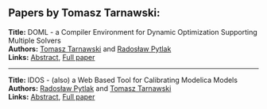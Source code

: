 <h2>Papers by Tomasz Tarnawski:</h2>
<p>
<b>Title:</b> DOML - a Compiler Environment for Dynamic Optimization Supporting Multiple Solvers<br />
<b>Authors:</b> <a href="../authors/author_300.html">Tomasz Tarnawski</a> and <a href="../authors/author_250.html">Radosław Pytlak</a><br />
<b>Links:</b> <a href="../abstracts/abstract_106.pdf">Abstract</a>, <a href="../submissions/ECP140961007_TarnawskiPytlak.pdf">Full paper</a>
</p>
<hr />
<p>
<b>Title:</b> IDOS - (also) a Web Based Tool for Calibrating Modelica Models<br />
<b>Authors:</b> <a href="../authors/author_250.html">Radosław Pytlak</a> and <a href="../authors/author_300.html">Tomasz Tarnawski</a><br />
<b>Links:</b> <a href="../abstracts/abstract_115.pdf">Abstract</a>, <a href="../submissions/ECP140961095_PytlakTarnawski.pdf">Full paper</a>
</p>
